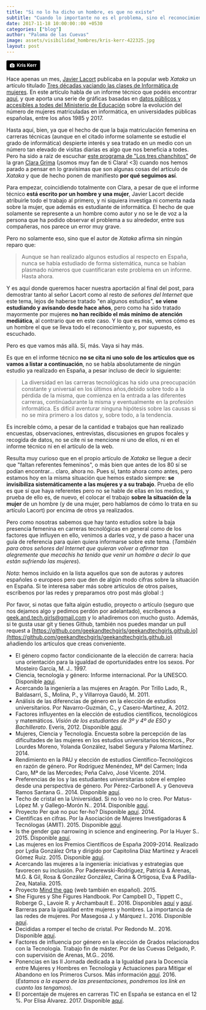 ```yaml
---
title: "Si no lo ha dicho un hombre, es que no existe"
subtitle: "Cuando lo importante no es el problema, sino el reconocimiento"
date: 2017-11-18 10:00:00::00 +0530
categories: ["blog"]
author: "Paloma de las Cuevas"
image: assets/visibilidad_hombres/kris-kerr-422325.jpg
layout: post
---
```


<a style="background-color:black;color:white;text-decoration:none;padding:4px 6px;font-family:-apple-system, BlinkMacSystemFont, &quot;San Francisco&quot;, &quot;Helvetica Neue&quot;, Helvetica, Ubuntu, Roboto, Noto, &quot;Segoe UI&quot;, Arial, sans-serif;font-size:12px;font-weight:bold;line-height:1.2;display:inline-block;border-radius:3px;" href="https://unsplash.com/@rosiekerr?utm_medium=referral&amp;utm_campaign=photographer-credit&amp;utm_content=creditBadge" target="_blank" rel="noopener noreferrer" title="Download free do whatever you want high-resolution photos from Kris Kerr"><span style="display:inline-block;padding:2px 3px;"><svg xmlns="http://www.w3.org/2000/svg" style="height:12px;width:auto;position:relative;vertical-align:middle;top:-1px;fill:white;" viewBox="0 0 32 32"><title></title><path d="M20.8 18.1c0 2.7-2.2 4.8-4.8 4.8s-4.8-2.1-4.8-4.8c0-2.7 2.2-4.8 4.8-4.8 2.7.1 4.8 2.2 4.8 4.8zm11.2-7.4v14.9c0 2.3-1.9 4.3-4.3 4.3h-23.4c-2.4 0-4.3-1.9-4.3-4.3v-15c0-2.3 1.9-4.3 4.3-4.3h3.7l.8-2.3c.4-1.1 1.7-2 2.9-2h8.6c1.2 0 2.5.9 2.9 2l.8 2.4h3.7c2.4 0 4.3 1.9 4.3 4.3zm-8.6 7.5c0-4.1-3.3-7.5-7.5-7.5-4.1 0-7.5 3.4-7.5 7.5s3.3 7.5 7.5 7.5c4.2-.1 7.5-3.4 7.5-7.5z"></path></svg></span><span style="display:inline-block;padding:2px 3px;">Kris Kerr</span></a>

Hace apenas un mes, [Javier Lacort](https://twitter.com/jlacort) publicaba en la popular web _Xataka_ un artículo titulado [Tres décadas vaciando las clases de Informática de mujeres](https://www.xataka.com/otros/tres-decadas-vaciando-las-clases-de-informatica-de-mujeres). En este artículo habla de un informe técnico que podéis encontrar [aquí](https://www.researchgate.net/publication/320331664_Evolucion_de_la_matricula_femenina_en_el_grado_de_Informatica_en_universidades_publicas_espanolas), y que aporta una serie de gráficas basadas en [datos públicos y accesibles a todes del Ministerio de Educación](https://www.mecd.gob.es/servicios-al-ciudadano-mecd/estadisticas/educacion/universitaria.html) sobre la evolución del número de mujeres matriculadas en informática, en universidades públicas españolas, entre los años 1985 y 2017.

Hasta aquí, bien, ya que el hecho de que la baja matriculación femenina en carreras técnicas (aunque en el citado informe solamente se estudie el grado de informática) despierte interés y sea tratado en un medio con un número tan elevado de visitas diarias es algo que nos beneficia a todes. Pero ha sido a raíz de escuchar [este programa de "Los tres chanchitos"](https://3chanchitos.es/2017/10/24/65-vocaciones-teselaciones-de-la-esfera-y-la-nueva-deteccion-de-las-ondas-gravitacionales/) de la gran [Clara Grima](https://twitter.com/ClaraGrima) (¡somos muy fan de ti Clara! <3) cuando nos hemos parado a pensar en lo gravísimas que son algunas cosas del artículo de _Xataka_ y que de hecho ponen de manifiesto **por qué seguimos así**.

Para empezar, coincidiendo totalmente con Clara, a pesar de que el informe técnico **está escrito por un hombre y una mujer**, Javier Lacort decide atribuirle todo el trabajo al primero, y ni siquiera investiga ni comenta nada sobre la mujer, que además es estudiante de informática. El hecho de que solamente se represente a un hombre como autor y no se le de voz a la persona que ha podido observar el problema a su alrededor, entre sus compañeras, nos parece un error muy grave.

Pero no solamente eso, sino que el autor de _Xataka_ afirma sin ningún reparo que:

> Aunque se han realizado algunos estudios al respecto en España, nunca se había estudiado de forma sistemática, nunca se habían plasmado números que cuantificaran este problema en un informe. Hasta ahora.

Y es aquí donde queremos hacer nuestra aportación al final del post, para demostrar tanto al señor Lacort como al resto de _señores del Internet_ que este tema, lejos de haberse tratado "en algunos estudios", **se viene estudiando y avisando desde hace años**, pero como ha sido tratado mayormente por mujeres **no han recibido el más mínimo de atención mediática**, al contrario que en este caso. Y lo que es más, vemos cómo es un hombre el que se lleva todo el reconocimiento y, por supuesto, es escuchado.

Pero es que vamos más allá. Sí, más. Vaya si hay más.

Es que en el informe técnico **no se cita ni uno solo de los artículos que os vamos a listar a continuación**, no se habla absolutamente de ningún estudio ya realizado en España, a pesar incluso de decir lo siguiente:

> La diversidad en las carreras tecnológicas ha sido una preocupación constante y universal en los últimos años,debido sobre todo a la pérdida de la misma, que comienza en la entrada a las diferentes carreras, continúadurante la misma y eventualmente en la profesión informática. Es difícil aventurar ninguna hipótesis sobre las causas si no se mira primero a los datos y, sobre todo, a la tendencia.

Es increíble cómo, a pesar de la cantidad e trabajos que han realizado encuestas, observaciones, entrevistas, discusiones en grupos focales y recogida de datos, no se cite ni se mencione ni uno de ellos, ni en el informe técnico ni en el artículo de la web.

Resulta muy curioso que en el propio artículo de _Xataka_ se llegue a decir que "faltan referentes femeninos", o más bien que antes de los 80 sí se podían encontrar... claro, ahora no. Pues sí, tanto ahora como antes, pero estamos hoy en la misma situación que hemos estado siempre: **se invisibiliza sistemáticamente a las mujeres y a su trabajo**. Prueba de ello es que sí que haya referentes pero no se hable de ellas en los medios, y prueba de ello es, de nuevo, el colocar el trabajo **sobre la situación de la mujer** de un hombre (y de una mujer, pero hablamos de cómo lo trata en su artículo Lacort) por encima de otros ya realizados.

Pero como nosotras sabemos que hay tanto estudios sobre la baja presencia femenina en carreras tecnológicas en general como de los factores que influyen en ello, venimos a darles voz, y de paso a hacer una guía de referencia para quien quiera informarse sobre este tema. (_También para otros señores del Internet que quieran volver a afirmar tan alegremente que mecachis ha tenido que venir un hombre a decir lo que están sufriendo las mujeres_).

_Nota_: hemos incluido en la lista aquellos que son de autoras y autores españoles o europeos pero que den de algún modo cifras sobre la situación en España. Si te interesa saber más sobre artículos de otros países, escríbenos por las redes y preparamos otro post más global :)

Por favor, si notas que falta algún estudio, proyecto o artículo (seguro que nos dejamos algo y pedimos perdón por adelantado), escríbenos a geek.and.tech.girls@gmail.com y lo añadiremos con mucho gusto. Además, si te gusta usar git y tienes Github, también nos puedes mandar un pull request a [https://github.com/geekandtechgirls/geekandtechgirls.github.io](https://github.com/geekandtechgirls/geekandtechgirls.github.io) añadiendo los artículos que creas conveniente.

* El género copmo factor condicionante de la elección de carrera: hacia una orientación para la igualdad de oportunidades entre los sexos. Por Mosteiro García, M. J.. 1997.
* Ciencia, tecnología y género: Informe internacional. Por la UNESCO.
 Disponible [aquí](http://www.unesco.org/fileadmin/MULTIMEDIA/HQ/SC/pdf/sc_stg_executive_summary-es.pdf).
* Acercando la ingeniería a las mujeres en Aragón. Por Trillo Lado, R., Baldasarri, S., Molina, P., y Villarroya Gaudó, M. 2011.
* Análisis de las diferencias de género en la elección de estudios universitarios. Por Navarro-Guzmán, C., y Casero-Martínez, A. 2012.
* Factores influyentes en la elección de estudios científicos, tecnológicos y matemáticos. _Visión de los estudiantes de 3º y 4º de ESO y Bachillerato_. Everis, 2012. Disponible [aquí](http://s3-eu-west-1.amazonaws.com/e17r5k-datap1/everis_documents_downloads/estudio+vocaciones.pdf).
* Mujeres, Ciencia y Tecnología. Encuesta sobre la percepción de las dificultades de las mujeres en los estudios universitarios técnicos., Por Lourdes Moreno, Yolanda González, Isabel Segura y Paloma Martínez. 2014.
* Rendimiento en la PAU y elección de estudios Científico-Tecnológicos en razón de género. Por Rodríguez Menéndez, Mª del Carmen; Inda Caro, Mª de las Mercedes; Peña Calvo, José Vicente. 2014.
* Preferencias de los y las estudiantes universitarias sobre el empleo desde una perspectiva de género. Por Pérez-Carbonell A. y Genoveva Ramos Santana G.. 2014. Disponible [aquí](http://www.amit-es.org/sites/default/files/pdf/publicaciones/perez-ramos_preferencias_empleo_estudiantes_2015.pdf).
* Techo de cristal en la Universidad. Si no lo veo no lo creo. Por Matus-López M. y Gallego-Morón N.. 2014. Disponible [aquí](http://www.amit-es.org/sites/default/files/pdf/publicaciones/matus-gallego_techo_de_cristal_universidad.pdf).
* Proyecto Per què no puc fer-ho?  Disponible [aquí](http://www.cdp.udl.cat/home/index.php/ca/docencia-recerca/jornades/per-que-no-puc-fer-ho/772-per-que-no-puc-fer-ho-2014). 2014.
* Científicas en cifras. Por la Asociación de Mujeres Investigadoras & Tecnólogas (AMIT). 2015. Disponible [aquí](http://www.amit-es.org/sites/default/files/pdf/publicaciones/informe_cientificas_en_cifras_2015.pdf).
* Is the gender gap narrowing in science and engineering. Por la Huyer S.. 2015. Disponible [aquí](http://www.amit-es.org/sites/default/files/pdf/publicaciones/usr15_is_the_gender_gap_narrowing_in_science_and_engineering.pdf).
* Las mujeres en los Premios Científicos de España 2009-2014. Realizado por Lydia González Orta y dirigido por Capitolina Díaz Martínez y Araceli Gómez Ruiz. 2015. Disponible [aquí](http://www.amit-es.org/sites/default/files/pdf/publicaciones/mujeres%20premios%20cientificos_2015.pdf).
* Acercando las mujeres a la ingeniería: iniciativas y estrategias que favorecen su inclusión. Por Paderewski-Rodríguez, Patricia & Arenas, M.G. & Gil, Rosa & González González, Carina & Ortigosa, Eva & Padilla-Zea, Natalia. 2015.
* Proyecto [Mind the gap](http://mindthegapproject.eu/) (web también en español). 2015.
* She Figures y She Figures Handbook. Por Campbell D., Tippett C., Roberge G., Lavoie R. y Archambault E.. 2016. Disponibles [aquí](http://ec.europa.eu/research/swafs/pdf/pub_gender_equality/she_figures_2015-final.pdf#view=fit&pagemode=none) y [aquí](http://ec.europa.eu/research/swafs/pdf/pub_gender_equality/she_figures_2015_Handbook_final.pdf#view=fit&pagemode=none).
* Barreras para la igualdad entre mujeres y hombres. La importancia de las redes de mujeres. Por Masegosa J. y Márquez I.. 2016. Disponible [aquí](http://www.amit-es.org/sites/default/files/pdf/publicaciones/masegosajmarquezi.pdf).
* Decididas a romper el techo de cristal. Por Redondo M.. 2016. Disponible [aquí](https://cincodias.elpais.com/cincodias/2016/03/01/economia/1456850384_933652.html).
* Factores de influencia por género en la elección de Grados relacionados con la Tecnología. Trabajo fin de máster. Por de las Cuevas Delgado, P. con supervisión de Arenas, M.G.. 2016.
* Ponencias en las II Jornada dedicada a la Igualdad para la Docencia entre Mujeres y Hombres en Tecnología y Actuaciones para Mitigar el Abandono en los Primeros Cursos. Más información [aquí](http://sereingeniera.ugr.es/una-jornada-para-la-busqueda-del-camino-a-la-libertad-de-las-mujeres/#more-517). 2016. (_Estamos a la espera de las presentaciones, pondremos los link en cuanto las tengamos_).
* El porcentaje de mujeres en carreras TIC en España se estanca en el 12 %. Por Elisa Álvarez. 2017. Disponible [aquí](https://www.lavozdegalicia.es/noticia/sociedad/2017/09/13/porcentaje-mujeres-carreras-tic-espana-estanca-12-/0003_201709G13P249911.htm).
